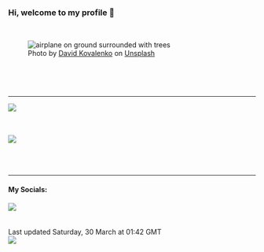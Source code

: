 <h3>Hi, welcome to my profile 👋</h3>

<br />
<figure>
  <img
    src="https://images.unsplash.com/photo-1508138221679-760a23a2285b?crop=entropy&cs=tinysrgb&fit=max&fm=jpg&ixid=M3wyNzQ3MDB8MHwxfHJhbmRvbXx8fHx8fHx8fDE3MTE3NTk5OTB8&ixlib=rb-4.0.3&q=80&w=1080&auto=format"
    alt="airplane on ground surrounded with trees" 
  />
  <figcaption>Photo by <a
    href="https://unsplash.com/@davidkovalenkoo?utm_source=Profile%20readme&utm_medium=referral">David Kovalenko</a> on <a
    href="https://unsplash.com/?utm_source=Profile%20readme&utm_medium=referral">Unsplash</a></figcaption>
</figure>




  <br /><br /><br />

<hr />
<img
  src="https://github-readme-stats.vercel.app/api?username=shanelucy&show_icons=true&theme=calm"
/>
<br /><br /><br />

<img 
  src="https://github-readme-stats.vercel.app/api/top-langs/?username=shanelucy&theme=calm"
/>
<br /><br /><br /><br />
<hr />
<h4>My Socials:</h4>
<a href="https://uk.linkedin.com/in/shane-lucy-4735b616a">
  <img
    src="https://img.shields.io/badge/linkedin%20-%230077B5.svg?&style=for-the-badge&logo=linkedin&logoColor=white"
  />
</a>
<br /><br /><br />
Last updated Saturday, 30 March at 01:42 GMT
<br />
<img
  src="https://github.com/ShaneLucy/ShaneLucy/workflows/README%20build/badge.svg"
/>
